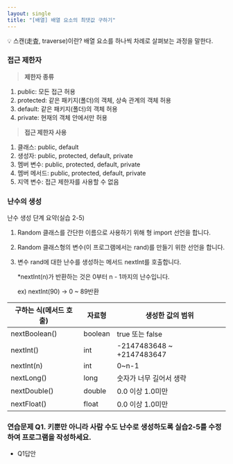 ```yaml
---
layout: single
title: "[배열] 배열 요소의 최댓값 구하기"
---
```


<aside>
💡 스캔(走査, traverse)이란? 
배열 요소를 하나씩 차례로 살펴보는 과정을 말한다.

</aside>

### 접근 제한자

> **제한자 종류**
1) public: 모든 접근 허용
2) protected: 같은 패키지(폴더)의 객체, 상속 관계의 객체 허용
3) default: 같은 패키지(폴더)의 객체 허용
4) private: 현재의 객체 안에서만 허용
> 

> **접근 제한자 사용**
1) 클래스: public, default
2) 생성자: public, protected, default, private
3) 멤버 변수: public, protected, default, private
4) 멤버 메서드: public, protected, default, private
5) 지역 변수: 접근 제한자를 사용할 수 없음
> 

### 난수의 생성

난수 생성 단계 요약(실습 2-5)

1. Random 클래스를 간단한 이름으로 사용하기 위해 형 import 선언을 합니다.
2. Random 클래스형의 변수(이 프로그램에서는 rand)를 만들기 위한 선언을 합니다.
3. 변수 rand에 대한 난수를 생성하는 메서드 nextInt를 호출합니다.
    
    *nextInt(n)가 반환하는 것은 0부터 n - 1까지의 난수입니다. 
    
    ex) nextInt(90) → 0 ~ 89반환
    

| 구하는 식(메서드 호출) | 자료형 | 생성한 값의 범위 |
| --- | --- | --- |
| nextBoolean() | boolean | true 또는 false |
| nextInt() | int | -2147483648 ~ +2147483647 |
| nextInt(n) | int | 0~n-1 |
| nextLong() | long | 숫자가 너무 길어서 생략 |
| nextDouble() | double | 0.0 이상 1.0미만 |
| nextFloat() | float | 0.0 이상 1.0미만 |

### 연습문제 Q1. 키뿐만 아니라 사람 수도 난수로 생성하도록 실습2-5를 수정하여 프로그램을 작성하세요.

- Q1답안
    
    ```java
    
    ```
